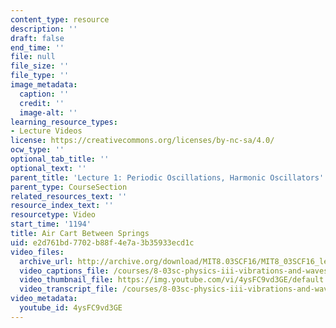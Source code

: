 ```yaml
---
content_type: resource
description: ''
draft: false
end_time: ''
file: null
file_size: ''
file_type: ''
image_metadata:
  caption: ''
  credit: ''
  image-alt: ''
learning_resource_types:
- Lecture Videos
license: https://creativecommons.org/licenses/by-nc-sa/4.0/
ocw_type: ''
optional_tab_title: ''
optional_text: ''
parent_title: 'Lecture 1: Periodic Oscillations, Harmonic Oscillators'
parent_type: CourseSection
related_resources_text: ''
resource_index_text: ''
resourcetype: Video
start_time: '1194'
title: Air Cart Between Springs
uid: e2d761bd-7702-b88f-4e7a-3b35933ecd1c
video_files:
  archive_url: http://archive.org/download/MIT8.03SCF16/MIT8_03SCF16_lec01_300k.mp4
  video_captions_file: /courses/8-03sc-physics-iii-vibrations-and-waves-fall-2016/95ee71a45dc052448c86155c4731052c_4ysFC9vd3GE.vtt
  video_thumbnail_file: https://img.youtube.com/vi/4ysFC9vd3GE/default.jpg
  video_transcript_file: /courses/8-03sc-physics-iii-vibrations-and-waves-fall-2016/b5c2191208ba5ca0ef26a59f8eefe5e0_4ysFC9vd3GE.pdf
video_metadata:
  youtube_id: 4ysFC9vd3GE
---
```

